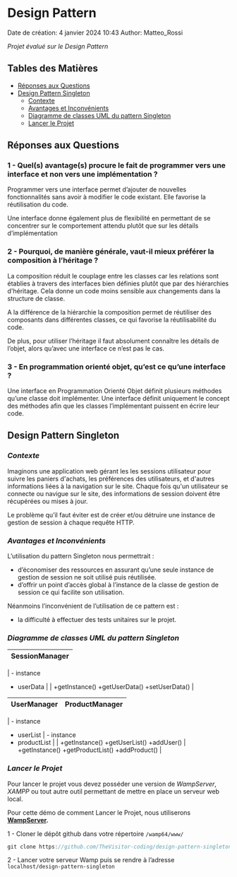 # Design Pattern

Date de création: 4 janvier 2024 10:43
Author: Matteo_Rossi

_Projet évalué sur le Design Pattern_

## Tables des Matières

- [Réponses aux Questions](#reponses-aux-questions)
- [Design Pattern Singleton](#design-pattern-singleton)
  - [Contexte](#contexte)
  - [Avantages et Inconvénients](#avantages-et-inconvénients)
  - [Diagramme de classes UML du pattern Singleton](#diagramme-de-classes-uml-du-pattern-singleton)
  - [Lancer le Projet](#lancer-le-projet)

## Réponses aux Questions

### 1 - Quel(s) avantage(s) procure le fait de programmer vers une interface et non vers une implémentation ?

Programmer vers une interface permet d’ajouter de nouvelles fonctionnalités sans avoir à modifier le code existant. Elle favorise la réutilisation du code.

Une interface donne également plus de flexibilité en permettant de se concentrer sur le comportement attendu plutôt que sur les détails d’implémentation

### 2 - Pourquoi, de manière générale, vaut-il mieux préférer la composition à l’héritage ?

La composition réduit le couplage entre les classes car les relations sont établies à travers des interfaces bien définies plutôt que par des hiérarchies d'héritage. Cela donne un code moins sensible aux changements dans la structure de classe.

A la différence de la hiérarchie la composition permet de réutiliser des composants dans différentes classes, ce qui favorise la réutilisabilité du code.

De plus, pour utiliser l’héritage il faut absolument connaître les détails de l’objet, alors qu’avec une interface ce n’est pas le cas.

### 3 - En programmation orienté objet, qu’est ce qu’une interface ?

Une interface en Programmation Orienté Objet définit plusieurs méthodes qu’une classe doit implémenter. Une interface définit uniquement le concept des méthodes afin que les classes l’implémentant puissent en écrire leur code.

## Design Pattern Singleton

### _Contexte_

Imaginons une application web gérant les les sessions utilisateur pour suivre les paniers d'achats, les préférences des utilisateurs, et d'autres informations liées à la navigation sur le site. Chaque fois qu'un utilisateur se connecte ou navigue sur le site, des informations de session doivent être récupérées ou mises à jour.

Le problème qu’il faut éviter est de créer et/ou détruire une instance de gestion de session à chaque requête HTTP.

### _Avantages et Inconvénients_

L’utilisation du pattern Singleton nous permettrait :

- d’économiser des ressources en assurant qu’une seule instance de gestion de session ne soit utilisé puis réutilisée.
- d’offrir un point d’accès global à l’instance de la classe de gestion de session ce qui facilite son utilisation.

Néanmoins l’inconvénient de l’utilisation de ce pattern est :

- la difficulté à effectuer des tests unitaires sur le projet.

### _Diagramme de classes UML du pattern Singleton_

| SessionManager |
| -------------- |

| - instance

- userData |
  | +getInstance()
  +getUserData()
  +setUserData() |

| UserManager | ProductManager |
| ----------- | -------------- |

| - instance

- userList | - instance
- productList |
  | +getInstance()
  +getUserList()
  +addUser() | +getInstance()
  +getProductList()
  +addProduct() |

### _Lancer le Projet_

Pour lancer le projet vous devez posséder une version de _WampServer_, _XAMPP_ ou tout autre outil permettant de mettre en place un serveur web local.

Pour cette démo de comment Lancer le Projet, nous utiliserons **[WampServer](https://www.wampserver.com).**

1 - Cloner le dépôt github dans votre répertoire `/wamp64/www/`

```jsx
git clone https://github.com/TheVisitor-coding/design-pattern-singleton.git
```

2 - Lancer votre serveur Wamp puis se rendre à l’adresse `localhost/design-pattern-singleton`
